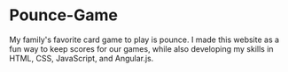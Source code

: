 # Pounce-Game
My family's favorite card game to play is pounce. I made this website as a fun way to keep scores for our games, while also developing my skills in HTML, CSS, JavaScript, and Angular.js.
